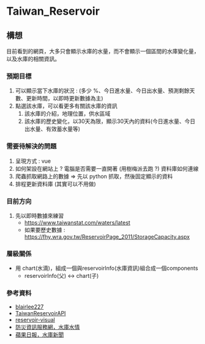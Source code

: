 # Taiwan_Reservoir

## 構想
目前看到的網頁，大多只會顯示水庫的水量，而不會顯示一個區間的水庫變化量，以及水庫的相關資訊。

### 預期目標
1. 可以顯示當下水庫的狀況 : (多少 %、今日進水量、今日出水量、預測剩餘天數、更新時間，以即時更新數據為主)
2. 點選該水庫，可以看更多有關該水庫的資訊
   1. 該水庫的介紹，地理位置，供水區域
   2. 該水庫的歷史變化，以30天為限，顯示30天內的資料(今日進水量、今日出水量、有效蓄水量等)

### 需要待解決的問題
1. 呈現方式 : vue 
2. 如何架設在網站上 ? 電腦是否需要一直開著 (用樹梅派去跑 ?) 資料庫如何連線 
3. 爬蟲抓取網路上的數據  => 先以 python 抓取，然後固定顯示的資料
4. 排程更新資料庫 (其實可以不用做)

### 目前方向
1. 先以即時數據來練習
   - https://www.taiwanstat.com/waters/latest
   - 如果要歷史數據 : https://fhy.wra.gov.tw/ReservoirPage_2011/StorageCapacity.aspx

### 層級關係
- 用 chart(水滴)，組成一個與reservoirInfo(水庫資訊)組合成一個components
  - reservoirInfo(父) <-> chart(子)


### 參考資料
- [blairlee227](https://github.com/blairlee227/taiwan-reservoir)
- [TaiwanReservoirAPI](https://github.com/chihsuan/TaiwanReservoirAPI)
- [reservoir-visual](https://github.com/chihsuan/reservoir-visual)
- [防災資訊服務網，水庫水情](https://fhy.wra.gov.tw/fhy/Monitor/Reservoir)
- [蘋果日報，水庫新聞](https://tw.appledaily.com/life/20210625/K5PGN56YARD3FD7UOHRXUQT45M/)

